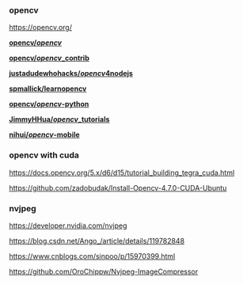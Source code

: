 ### opencv
https://opencv.org/

**[opencv/*opencv*](https://github.com/opencv/opencv)**

**[opencv/*opencv*_contrib](https://github.com/opencv/opencv_contrib)**

**[justadudewhohacks/*opencv*4nodejs](https://github.com/justadudewhohacks/opencv4nodejs)**

**[spmallick/learnopencv](https://github.com/spmallick/learnopencv)**

**[opencv/*opencv*-python](https://github.com/opencv/opencv-python)**

**[JimmyHHua/*opencv*_tutorials](https://github.com/JimmyHHua/opencv_tutorials)**

**[nihui/*opencv*-mobile](https://github.com/nihui/opencv-mobile)**

### opencv with cuda

https://docs.opencv.org/5.x/d6/d15/tutorial_building_tegra_cuda.html

https://github.com/zadobudak/Install-Opencv-4.7.0-CUDA-Ubuntu

### nvjpeg

https://developer.nvidia.com/nvjpeg

https://blog.csdn.net/Ango_/article/details/119782848

https://www.cnblogs.com/sinpoo/p/15970399.html

https://github.com/OroChippw/Nvjpeg-ImageCompressor